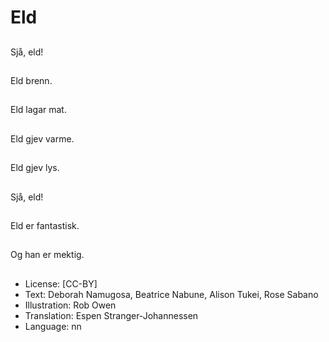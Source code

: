 # Eld

##
Sjå, eld!

##
Eld brenn.

##
Eld lagar mat.

##
Eld gjev varme.

##
Eld gjev lys.

##
Sjå, eld!

##
Eld er fantastisk.

##
Og han er mektig.

##
* License: [CC-BY]
* Text: Deborah Namugosa, Beatrice Nabune, Alison Tukei, Rose Sabano
* Illustration: Rob Owen
* Translation: Espen Stranger-Johannessen
* Language: nn
